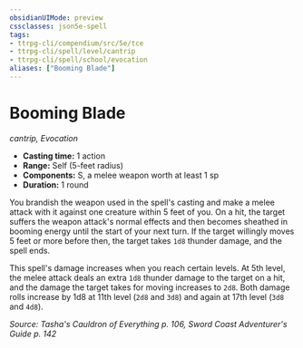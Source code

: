 ```yaml
---
obsidianUIMode: preview
cssclasses: json5e-spell
tags:
- ttrpg-cli/compendium/src/5e/tce
- ttrpg-cli/spell/level/cantrip
- ttrpg-cli/spell/school/evocation
aliases: ["Booming Blade"]
---
```

# Booming Blade
*cantrip, Evocation*  

- **Casting time:** 1 action
- **Range:** Self (5-feet radius)
- **Components:** S, a melee weapon worth at least 1 sp
- **Duration:** 1 round

You brandish the weapon used in the spell's casting and make a melee attack with it against one creature within 5 feet of you. On a hit, the target suffers the weapon attack's normal effects and then becomes sheathed in booming energy until the start of your next turn. If the target willingly moves 5 feet or more before then, the target takes `1d8` thunder damage, and the spell ends.

This spell's damage increases when you reach certain levels. At 5th level, the melee attack deals an extra `1d8` thunder damage to the target on a hit, and the damage the target takes for moving increases to `2d8`. Both damage rolls increase by 1d8 at 11th level (`2d8` and `3d8`) and again at 17th level (`3d8` and `4d8`).

*Source: Tasha's Cauldron of Everything p. 106, Sword Coast Adventurer's Guide p. 142*